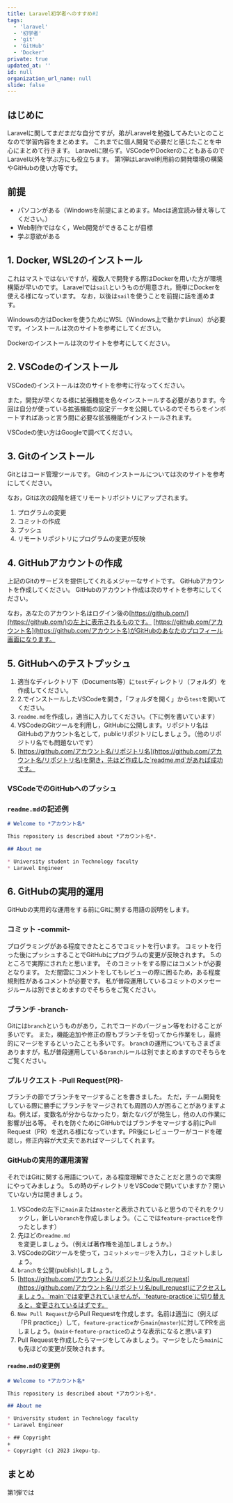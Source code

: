```yaml
---
title: Laravel初学者へのすすめ#1
tags:
  - 'laravel'
  - '初学者'
  - 'git'
  - 'GitHub'
  - 'Docker'
private: true
updated_at: ''
id: null
organization_url_name: null
slide: false
---
```


## はじめに

Laravelに関してまだまだな自分ですが，弟がLaravelを勉強してみたいとのことなので学習内容をまとめます。
これまでに個人開発で必要だと感じたことを中心にまとめて行きます。
Laravelに限らず。VSCodeやDockerのこともあるのでLaravel以外を学ぶ方にも役立ちます。
第1弾はLaravel利用前の開発環境の構築やGitHubの使い方等です。

## 前提

- パソコンがある（Windowsを前提にまとめます。Macは適宜読み替え等してください。）
- Web制作ではなく，Web開発ができることが目標
- 学ぶ意欲がある

## 1. Docker, WSL2のインストール

これはマストではないですが，複数人で開発する際はDockerを用いた方が環境構築が早いのです。
Laravelでは`sail`というものが用意され，簡単にDockerを使える様になっています。
なお，以後は`sail`を使うことを前提に話を進めます。

Windowsの方はDockerを使うためにWSL（Windows上で動かすLinux）が必要です。インストールは次のサイトを参考にしてください。

Dockerのインストールは次のサイトを参考にしてください。

## 2. VSCodeのインストール

VSCodeのインストールは次のサイトを参考に行なってください。

また，開発が早くなる様に拡張機能を色々インストールする必要があります。今回は自分が使っている拡張機能の設定データを公開しているのでそちらをインポートすればあっと言う間に必要な拡張機能がインストールされます。

VSCodeの使い方はGoogleで調べてください。

## 3. Gitのインストール

Gitとはコード管理ツールです。
Gitのインストールについては次のサイトを参考にしてください。

なお，Gitは次の段階を経てリモートリポジトリにアップされます。

1. プログラムの変更
2. コミットの作成
3. プッシュ
4. リモートリポジトリにプログラムの変更が反映

## 4. GitHubアカウントの作成

上記のGitのサービスを提供してくれるメジャーなサイトです。
GitHubアカウントを作成してください。
GitHubのアカウント作成は次のサイトを参考にしてください。

なお，あなたのアカウント名はログイン後の[https://github.com/](https://github.com/)の左上に表示されるものです。
[https://github.com/アカウント名](https://github.com/アカウント名)がGitHubのあなたのプロフィール画面になります。

## 5. GitHubへのテストプッシュ

1. 適当なディレクトリ下（Documents等）に`test`ディレクトリ（フォルダ）を作成してください。
2. 2.でインストールしたVSCodeを開き，「フォルダを開く」から`test`を開いてください。
3. `readme.md`を作成し，適当に入力してください。（下に例を書いています）
4. VSCodeのGitツールを利用し，GitHubに公開します。リポジトリ名はGitHubのアカウント名として，publicリポジトリにしましょう。（他のリポジトリ名でも問題ないです）
5. [https://github.com/アカウント名/リポジトリ名](https://github.com/アカウント名/リポジトリ名)を開き，先ほど作成した`readme.md`があれば成功です。

### VSCodeでのGitHubへのプッシュ

### `readme.md`の記述例

```json:readme.md
# Welcome to *アカウント名*

This repository is described about *アカウント名*.

## About me

* University student in Technology faculty
* Laravel Engineer
```

## 6. GitHubの実用的運用

GitHubの実用的な運用をする前にGitに関する用語の説明をします。

### コミット -commit-

プログラミングがある程度できたところでコミットを行います。
コミットを行った後にプッシュすることでGitHubにプログラムの変更が反映されます。
5.のところで実際にされたと思います。
そのコミットをする際にはコメントが必要となります。
ただ闇雲にコメントをしてもレビューの際に困るため，ある程度規則性があるコメントが必要です。
私が普段運用しているコミットのメッセージルールは別でまとめますのでそちらをご覧ください。

### ブランチ -branch-

Gitには`branch`というものがあり，これでコードのバージョン等をわけることが多いです。
また，機能追加や修正の際もブランチを切ってから作業をし，最終的にマージをするといったことも多いです。
`branch`の運用についてもさまざまありますが，私が普段運用している`branch`ルールは別でまとめますのでそちらをご覧ください。

### プルリクエスト -Pull Request(PR)-

ブランチの節でブランチをマージすることを書きました。
ただ，チーム開発をしている際に勝手にブランチをマージされても周囲の人が困ることがありますよね。例えば，変数名が分からなかったり，新たなバグが発生し，他の人の作業に影響が出る等。
それを防ぐためにGitHubではブランチをマージする前にPull  Request（PR）を送れる様になっています。PR後にレビューワーがコードを確認し，修正内容が大丈夫であればマージしてくれます。

### GitHubの実用的運用演習

それではGitに関する用語について，ある程度理解できたことだと思うので実際にやってみましょう。
5.の時のディレクトリをVSCodeで開いていますか？開いていない方は開きましょう。

1. VSCodeの左下に`main`または`master`と表示されていると思うのでそれをクリックし，新しい`branch`を作成しましょう。（ここでは`feature-practice`を作ったとします）
2. 先ほどの`readme.md`を変更しましょう。（例えば著作権を追加しましょうか。）
3. VSCodeのGitツールを使って，`コミットメッセージ`を入力し，コミットしましょう。
4. `branch`を公開(publish)しましょう。
5. [https://github.com/アカウント名/リポジトリ名/pull_request](https://github.com/アカウント名/リポジトリ名/pull_request)にアクセスしましょう。`main`では変更されていませんが，`feature-practice`に切り替えると，変更されているはずです。
6. `New Pull Request`からPull Requestを作成します。名前は適当に（例えば「PR practice」）して，`feature-practice`から`main`(`master`)に対してPRを出しましょう。(`main`<-`feature-practice`のような表示になると思います)
7. Pull Requestを作成したらマージをしてみましょう。マージをしたら`main`にも先ほどの変更が反映されます。

#### `readme.md`の変更例

```diff_json:readme.md
# Welcome to *アカウント名*

This repository is described about *アカウント名*.

## About me

* University student in Technology faculty
* Laravel Engineer

+ ## Copyright
+
+ Copyright (c) 2023 ikepu-tp.
```

## まとめ

第1弾では
